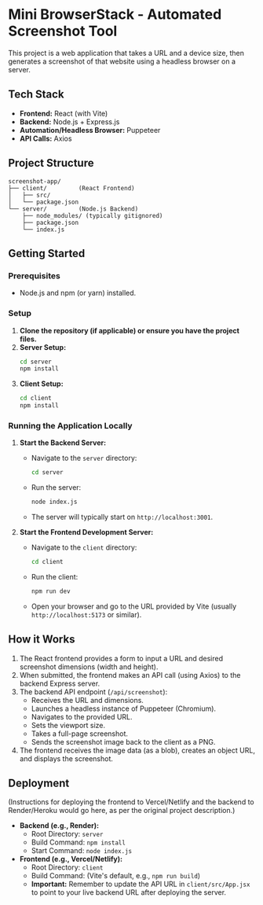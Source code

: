 # Mini BrowserStack - Automated Screenshot Tool

This project is a web application that takes a URL and a device size, then generates a screenshot of that website using a headless browser on a server.

## Tech Stack

*   **Frontend:** React (with Vite)
*   **Backend:** Node.js + Express.js
*   **Automation/Headless Browser:** Puppeteer
*   **API Calls:** Axios

## Project Structure

```
screenshot-app/
├── client/         (React Frontend)
│   ├── src/
│   └── package.json
└── server/         (Node.js Backend)
    ├── node_modules/ (typically gitignored)
    ├── package.json
    └── index.js
```

## Getting Started

### Prerequisites

*   Node.js and npm (or yarn) installed.

### Setup

1.  **Clone the repository (if applicable) or ensure you have the project files.**
2.  **Server Setup:**
    ```bash
    cd server
    npm install
    ```
3.  **Client Setup:**
    ```bash
    cd client
    npm install
    ```

### Running the Application Locally

1.  **Start the Backend Server:**
    *   Navigate to the `server` directory:
        ```bash
        cd server
        ```
    *   Run the server:
        ```bash
        node index.js
        ```
    *   The server will typically start on `http://localhost:3001`.

2.  **Start the Frontend Development Server:**
    *   Navigate to the `client` directory:
        ```bash
        cd client
        ```
    *   Run the client:
        ```bash
        npm run dev
        ```
    *   Open your browser and go to the URL provided by Vite (usually `http://localhost:5173` or similar).

## How it Works

1.  The React frontend provides a form to input a URL and desired screenshot dimensions (width and height).
2.  When submitted, the frontend makes an API call (using Axios) to the backend Express server.
3.  The backend API endpoint (`/api/screenshot`):
    *   Receives the URL and dimensions.
    *   Launches a headless instance of Puppeteer (Chromium).
    *   Navigates to the provided URL.
    *   Sets the viewport size.
    *   Takes a full-page screenshot.
    *   Sends the screenshot image back to the client as a PNG.
4.  The frontend receives the image data (as a blob), creates an object URL, and displays the screenshot.

## Deployment

(Instructions for deploying the frontend to Vercel/Netlify and the backend to Render/Heroku would go here, as per the original project description.)

*   **Backend (e.g., Render):**
    *   Root Directory: `server`
    *   Build Command: `npm install`
    *   Start Command: `node index.js`
*   **Frontend (e.g., Vercel/Netlify):**
    *   Root Directory: `client`
    *   Build Command: (Vite's default, e.g., `npm run build`)
    *   **Important:** Remember to update the API URL in `client/src/App.jsx` to point to your live backend URL after deploying the server.
